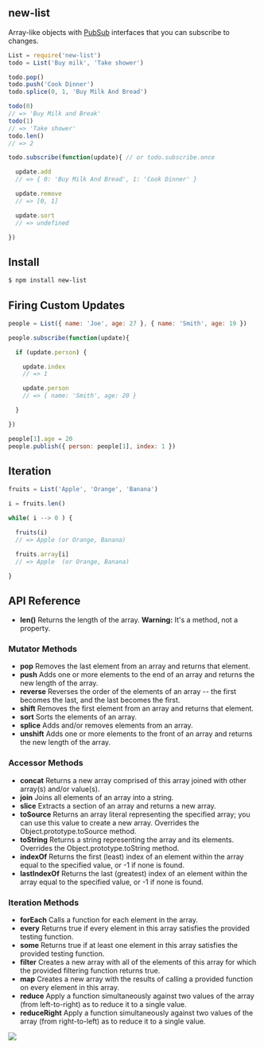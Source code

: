## new-list

Array-like objects with [PubSub](http://github.com/azer/new-pubsub) interfaces that you can subscribe to
changes.

```js
List = require('new-list')
todo = List('Buy milk', 'Take shower')

todo.pop()
todo.push('Cook Dinner')
todo.splice(0, 1, 'Buy Milk And Bread')

todo(0)
// => 'Buy Milk and Break'
todo(1)
// => 'Take shower'
todo.len()
// => 2

todo.subscribe(function(update){ // or todo.subscribe.once

  update.add
  // => { 0: 'Buy Milk And Bread', 1: 'Cook Dinner' }

  update.remove
  // => [0, 1]

  update.sort
  // => undefined

})
```

## Install

```bash
$ npm install new-list
```

## Firing Custom Updates

```js
people = List({ name: 'Joe', age: 27 }, { name: 'Smith', age: 19 })

people.subscribe(function(update){

  if (update.person) {

    update.index
    // => 1

    update.person
    // => { name: 'Smith', age: 20 }

  }

})

people[1].age = 20
people.publish({ person: people[1], index: 1 })
```

## Iteration

```js
fruits = List('Apple', 'Orange', 'Banana')

i = fruits.len()

while( i --> 0 ) {

  fruits(i)
  // => Apple (or Orange, Banana)

  fruits.array[i]
  // => Apple  (or Orange, Banana)

}
```

## API Reference

* **len()** Returns the length of the array. **Warning:** It's a method, not a property.

### Mutator Methods

* **pop** Removes the last element from an array and returns that element.
* **push** Adds one or more elements to the end of an array and returns the new length of the array.
* **reverse** Reverses the order of the elements of an array -- the first becomes the last, and the last becomes the first.
* **shift** Removes the first element from an array and returns that element.
* **sort** Sorts the elements of an array.
* **splice** Adds and/or removes elements from an array.
* **unshift** Adds one or more elements to the front of an array and returns the new length of the array.

### Accessor Methods

* **concat** Returns a new array comprised of this array joined with other array(s) and/or value(s).
* **join** Joins all elements of an array into a string.
* **slice** Extracts a section of an array and returns a new array.
* **toSource** Returns an array literal representing the specified array; you can use this value to create a new array. Overrides the Object.prototype.toSource method.
* **toString** Returns a string representing the array and its elements. Overrides the Object.prototype.toString method.
* **indexOf** Returns the first (least) index of an element within the array equal to the specified value, or -1 if none is found.
* **lastIndexOf** Returns the last (greatest) index of an element within the array equal to the specified value, or -1 if none is found.

### Iteration Methods

* **forEach** Calls a function for each element in the array.
* **every** Returns true if every element in this array satisfies the provided testing function.
* **some** Returns true if at least one element in this array satisfies the provided testing function.
* **filter** Creates a new array with all of the elements of this array for which the provided filtering function returns true.
* **map** Creates a new array with the results of calling a provided function on every element in this array.
* **reduce** Apply a function simultaneously against two values of the array (from left-to-right) as to reduce it to a single value.
* **reduceRight** Apply a function simultaneously against two values of the array (from right-to-left) as to reduce it to a single value.

![](https://dl.dropboxusercontent.com/s/gquje0z7y7oro4f/npmel_10.jpg)
